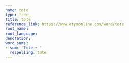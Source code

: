 ```yaml
---
name: tote
type: free
title: tote
reference_link: https://www.etymonline.com/word/tote
root_name: 
root_language: 
denotation: 
word_sums:
- sum: 'Tote + '
  respelling: tote
---
```

